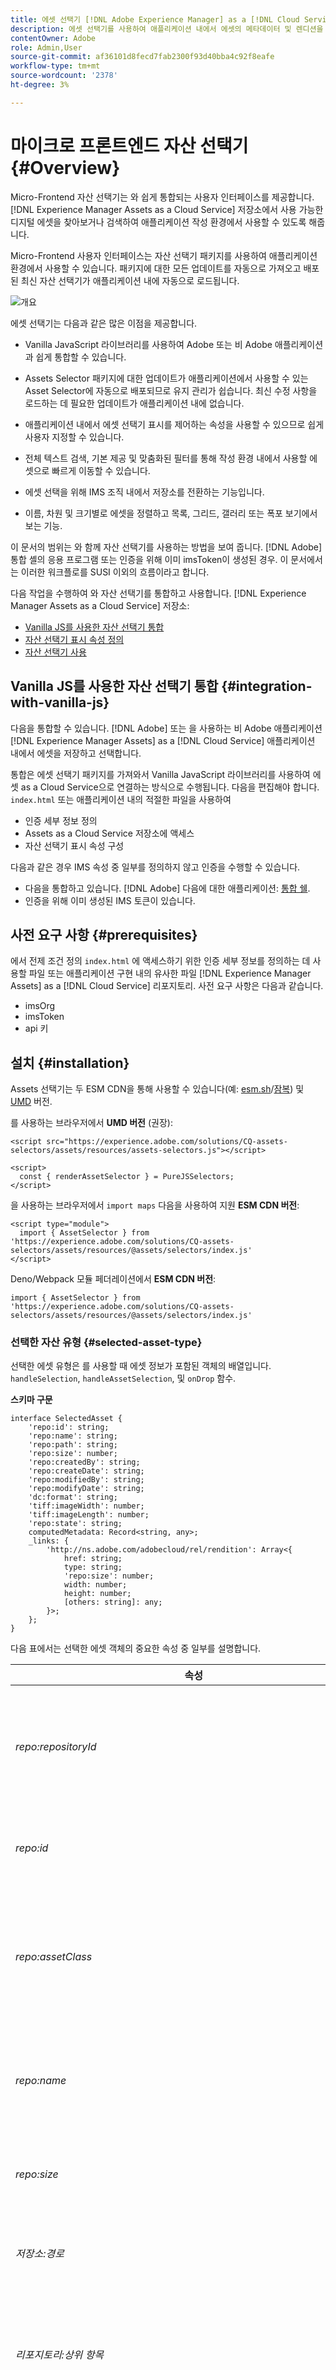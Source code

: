 ```yaml
---
title: 에셋 선택기 [!DNL Adobe Experience Manager] as a [!DNL Cloud Service]
description: 에셋 선택기를 사용하여 애플리케이션 내에서 에셋의 메타데이터 및 렌디션을 검색, 찾기 및 검색합니다.
contentOwner: Adobe
role: Admin,User
source-git-commit: af36101d8fecd7fab2300f93d40bba4c92f8eafe
workflow-type: tm+mt
source-wordcount: '2378'
ht-degree: 3%

---
```



# 마이크로 프론트엔드 자산 선택기 {#Overview}

Micro-Frontend 자산 선택기는 와 쉽게 통합되는 사용자 인터페이스를 제공합니다. [!DNL Experience Manager Assets as a Cloud Service] 저장소에서 사용 가능한 디지털 에셋을 찾아보거나 검색하여 애플리케이션 작성 환경에서 사용할 수 있도록 해줍니다.

Micro-Frontend 사용자 인터페이스는 자산 선택기 패키지를 사용하여 애플리케이션 환경에서 사용할 수 있습니다. 패키지에 대한 모든 업데이트를 자동으로 가져오고 배포된 최신 자산 선택기가 애플리케이션 내에 자동으로 로드됩니다.

![개요](assets/overview.png)

에셋 선택기는 다음과 같은 많은 이점을 제공합니다.

* Vanilla JavaScript 라이브러리를 사용하여 Adobe 또는 비 Adobe 애플리케이션과 쉽게 통합할 수 있습니다.
* Assets Selector 패키지에 대한 업데이트가 애플리케이션에서 사용할 수 있는 Asset Selector에 자동으로 배포되므로 유지 관리가 쉽습니다. 최신 수정 사항을 로드하는 데 필요한 업데이트가 애플리케이션 내에 없습니다.
* 애플리케이션 내에서 에셋 선택기 표시를 제어하는 속성을 사용할 수 있으므로 쉽게 사용자 지정할 수 있습니다.

* 전체 텍스트 검색, 기본 제공 및 맞춤화된 필터를 통해 작성 환경 내에서 사용할 에셋으로 빠르게 이동할 수 있습니다.

* 에셋 선택을 위해 IMS 조직 내에서 저장소를 전환하는 기능입니다.

* 이름, 차원 및 크기별로 에셋을 정렬하고 목록, 그리드, 갤러리 또는 폭포 보기에서 보는 기능.

이 문서의 범위는 와 함께 자산 선택기를 사용하는 방법을 보여 줍니다. [!DNL Adobe] 통합 셸의 응용 프로그램 또는 인증을 위해 이미 imsToken이 생성된 경우. 이 문서에서는 이러한 워크플로를 SUSI 이외의 흐름이라고 합니다.

다음 작업을 수행하여 와 자산 선택기를 통합하고 사용합니다. [!DNL Experience Manager Assets as a Cloud Service] 저장소:

* [Vanilla JS를 사용한 자산 선택기 통합](#integration-with-vanilla-js)
* [자산 선택기 표시 속성 정의](#asset-selector-properties)
* [자산 선택기 사용](#using-asset-selector)

## Vanilla JS를 사용한 자산 선택기 통합 {#integration-with-vanilla-js}

다음을 통합할 수 있습니다. [!DNL Adobe] 또는 을 사용하는 비 Adobe 애플리케이션 [!DNL Experience Manager Assets] as a [!DNL Cloud Service] 애플리케이션 내에서 에셋을 저장하고 선택합니다.

통합은 에셋 선택기 패키지를 가져와서 Vanilla JavaScript 라이브러리를 사용하여 에셋 as a Cloud Service으로 연결하는 방식으로 수행됩니다. 다음을 편집해야 합니다. `index.html` 또는 애플리케이션 내의 적절한 파일을 사용하여
* 인증 세부 정보 정의
* Assets as a Cloud Service 저장소에 액세스
* 자산 선택기 표시 속성 구성

<!--
Asset Selector supports authentication to the [!DNL Experience Manager Assets] as a [!DNL Cloud Service] repository using Identity Management System (IMS) properties such as `imsScope` or `imsClientID`. Authentication using these IMS properties is referred to as SUSI (Sign Up Sign In) flow in this article.

You can perform authentication without defining some of the IMS properties, such as `imsScope` or `imsClientID`, if:

*   You are integrating an [!DNL Adobe] application on [Unified Shell](https://experienceleague.adobe.com/docs/experience-manager-cloud-service/content/overview/aem-cloud-service-on-unified-shell.html?lang=en).
*   You already have an IMS token generated for authentication.

Accessing [!DNL Experience Manager Assets] as a [!DNL Cloud Service] repository without defining `imsScope` or `imsClientID` IMS properties is referred to as a non-SUSI flow in this article.
-->

다음과 같은 경우 IMS 속성 중 일부를 정의하지 않고 인증을 수행할 수 있습니다.

* 다음을 통합하고 있습니다. [!DNL Adobe] 다음에 대한 애플리케이션: [통합 쉘](https://experienceleague.adobe.com/docs/experience-manager-cloud-service/content/overview/aem-cloud-service-on-unified-shell.html?lang=en).
* 인증을 위해 이미 생성된 IMS 토큰이 있습니다.

## 사전 요구 사항 {#prerequisites}

<!--
If your application requires user based authentication, out-of-the-box Asset Selector also supports a flow for authentication to the [!DNL Experience Manager Assets] as a [!DNL Cloud Service] repository using Identity Management System (IMS.)

You can use properties such as `imsScope` or `imsClientID` to retrieve `imsToken` automatically. You can use SUSI (Sign Up Sign In) flow and IMS properties. Also, you can obtain your own imsToken and pass it to Asset Selector by integrating within [!DNL Adobe] application on Unified Shell or if you already have an imsToken obtained via other methods (for example, using technical account). Accessing [!DNL Experience Manager Assets] as a [!DNL Cloud Service] repository without defining IMS properties (For example, `imsScope` and `imsClientID`) is referred to as a non-SUSI flow.
-->

에서 전제 조건 정의 `index.html` 에 액세스하기 위한 인증 세부 정보를 정의하는 데 사용할 파일 또는 애플리케이션 구현 내의 유사한 파일 [!DNL Experience Manager Assets] as a [!DNL Cloud Service] 리포지토리. 사전 요구 사항은 다음과 같습니다.
* imsOrg
* imsToken
* api 키

<!--
The prerequisites vary if you are authenticating using a SUSI flow or a non-SUSI flow.

**Non-SUSI flow**

*   imsOrg
*   imsToken
*   apikey

For more information on these properties, refer to [Asset Selector Properties](#asset-selector-properties).

**SUSI flow**

*   imsClientId
*   imsScope
*   redirectUrl
*   imsOrg
*   apikey

For more information on these properties, refer to [Example for the SUSI flow](#susi-vanilla) and [Asset Selector Properties](#asset-selector-properties).
-->

## 설치 {#installation}

Assets 선택기는 두 ESM CDN을 통해 사용할 수 있습니다(예: [esm.sh](https://esm.sh/)/[잠복](https://www.skypack.dev/)) 및 [UMD](https://github.com/umdjs/umd) 버전.

를 사용하는 브라우저에서 **UMD 버전** (권장):

```
<script src="https://experience.adobe.com/solutions/CQ-assets-selectors/assets/resources/assets-selectors.js"></script>

<script>
  const { renderAssetSelector } = PureJSSelectors;
</script>
```

을 사용하는 브라우저에서 `import maps` 다음을 사용하여 지원 **ESM CDN 버전**:

```
<script type="module">
  import { AssetSelector } from 'https://experience.adobe.com/solutions/CQ-assets-selectors/assets/resources/@assets/selectors/index.js'
</script>
```

Deno/Webpack 모듈 페더레이션에서 **ESM CDN 버전**:

```
import { AssetSelector } from 'https://experience.adobe.com/solutions/CQ-assets-selectors/assets/resources/@assets/selectors/index.js'
```

### 선택한 자산 유형 {#selected-asset-type}

선택한 에셋 유형은 를 사용할 때 에셋 정보가 포함된 객체의 배열입니다. `handleSelection`, `handleAssetSelection`, 및 `onDrop` 함수.

**스키마 구문**

```
interface SelectedAsset {
    'repo:id': string;
    'repo:name': string;
    'repo:path': string;
    'repo:size': number;
    'repo:createdBy': string;
    'repo:createDate': string;
    'repo:modifiedBy': string; 
    'repo:modifyDate': string; 
    'dc:format': string; 
    'tiff:imageWidth': number;
    'tiff:imageLength': number;
    'repo:state': string;
    computedMetadata: Record<string, any>;
    _links: {
        'http://ns.adobe.com/adobecloud/rel/rendition': Array<{
            href: string;
            type: string;
            'repo:size': number;
            width: number;
            height: number;
            [others: string]: any;
        }>;
    };
}
```

다음 표에서는 선택한 에셋 객체의 중요한 속성 중 일부를 설명합니다.

| 속성 | 유형 | 설명 |
|---|---|---|
| *repo:repositoryId* | 문자열 | 에셋이 저장되는 저장소의 고유 식별자입니다. |
| *repo:id* | 문자열 | 에셋의 고유 식별자입니다. |
| *repo:assetClass* | 문자열 | 에셋의 분류(예: 이미지 또는 비디오, 문서)입니다. |
| *repo:name* | 문자열 | 파일 확장명을 포함한 에셋의 이름입니다. |
| *repo:size* | 개수 | 에셋의 크기입니다(바이트). |
| *저장소:경로* | 문자열 | 저장소 내 에셋의 위치입니다. |
| *리포지토리:상위 항목* | `Array<string>` | 저장소의 에셋에 대한 상위 항목의 배열입니다. |
| *repo:state* | 문자열 | 저장소에 있는 에셋의 현재 상태(예: 활성, 삭제됨 등)입니다. |
| *repo:createdBy* | 문자열 | 에셋을 만든 사용자 또는 시스템입니다. |
| *repo:createDate* | 문자열 | 에셋이 생성된 날짜 및 시간입니다. |
| *repo:modifiedBy* | 문자열 | 에셋을 마지막으로 수정한 사용자 또는 시스템입니다. |
| *repo:modifyDate* | 문자열 | 에셋을 마지막으로 수정한 날짜 및 시간입니다. |
| *dc:format* | 문자열 | 파일 유형(예: JPEG, PNG 등)과 같은 에셋의 형식입니다. |
| *tiff:imageWidth* | 개수 | 에셋의 폭입니다. |
| *tiff:imageLength* | 개수 | 에셋의 높이입니다. |
| *computedMetadata* | `Record<string, any>` | 모든 종류의 모든 에셋 메타데이터(저장소, 애플리케이션 또는 임베드된 메타데이터)에 대한 버킷을 나타내는 객체입니다. |
| *링크(_l)* | `Record<string, any>` | 연결된 자산에 대한 하이퍼미디어 링크입니다. 메타데이터 및 렌디션과 같은 리소스에 대한 링크를 포함합니다. |
| *_links.http://ns.adobe.com/adobecloud/rel/rendition* | `Array<Object>` | 에셋 렌디션에 대한 정보가 포함된 객체 배열입니다. |
| *_links.http://ns.adobe.com/adobecloud/rel/rendition[].href* | 문자열 | 렌디션에 대한 URI입니다. |
| *_links.http://ns.adobe.com/adobecloud/rel/rendition[].type* | 문자열 | 렌디션의 MIME 유형입니다. |
| *_links.http://ns.adobe.com/adobecloud/rel/rendition[].&#39;repo:size&#39;* | 개수 | 렌디션의 크기(바이트)입니다. |
| *_links.http://ns.adobe.com/adobecloud/rel/rendition[].width* | 개수 | 렌디션의 폭입니다. |
| *_links.http://ns.adobe.com/adobecloud/rel/rendition[].height* | 개수 | 렌디션의 높이입니다. |

속성의 전체 목록과 자세한 예를 보려면 다음을 방문하십시오. [자산 선택기 코드 예](https://github.com/adobe/aem-assets-selectors-mfe-examples).

<!--
### ImsAuthProps {#ims-auth-props}

The `ImsAuthProps` properties define the authentication information and flow that the Asset Selector uses to obtain an `imsToken`. By setting these properties, you can control how the authentication flow should behave and register listeners for various authentication events.

| Property Name | Description|
|---|---|
| `imsClientId`| A string value representing the IMS client ID used for authentication purposes. This value is provided by Adobe and is specific to your Adobe AEM CS organization.|
| `imsScope`| Describes the scopes used in authentication. The scopes determine the level of access that the application has to your organization resources. Multiple scopes can be separated by commas.|
| `redirectUrl` | Represents the URL where the user is redirected after authentication. This value is typically set to the current URL of the application. If a `redirectUrl` is not supplied, `ImsAuthService` will use the redirectUrl used to register the `imsClientId`|
| `modalMode`| A boolean indicating whether the authentication flow should be displayed in a modal (pop-up) or not. If set to `true`, the authentication flow is displayed in a pop-up. If set to `false`, the authentication flow is displayed in a full page reload. _Note:_ for better UX, you can dynamically control this value if the user has browser pop-up disabled. |
| `onImsServiceInitialized`| A callback function that is called when the Adobe IMS authentication service is initialized. This function takes one parameter, `service`, which is an object representing the Adobe IMS service. See [`ImsAuthService`](#imsauthservice-ims-auth-service) for more details.|
| `onAccessTokenReceived`| A callback function that is called when an `imsToken` is received from the Adobe IMS authentication service. This function takes one parameter, `imsToken`, which is a string representing the access token. |
| `onAccessTokenExpired`| A callback function that is called when an access token has expired. This function is typically used to trigger a new authentication flow to obtain a new access token. |
| `onErrorReceived`| A callback function that is called when an error occurs during authentication. This function takes two parameters: the error type and error message. The error type is a string representing the type of error and the error message is a string representing the error message. |

### ImsAuthService {#ims-auth-service}

`ImsAuthService` class handles the authentication flow for the Asset Selector. It is responsible for obtaining an `imsToken` from the Adobe IMS authentication service. The `imsToken` is used to authenticate the user and authorize access to the Adobe Experience Manager (AEM) CS Assets repository. ImsAuthService uses the `ImsAuthProps` properties to control the authentication flow and register listeners for various authentication events. You can use the convenient [`registerAssetsSelectorsAuthService`](#purejsselectorsregisterassetsselectorsauthservice) function to register the _ImsAuthService_ instance with the Asset Selector. The following functions are available on the `ImsAuthService` class. However, if you're using the _registerAssetsSelectorsAuthService_ function, you do not need to call these functions directly.

| Function Name | Description |
|---|---|
| `isSignedInUser` | Determines whether the user is currently signed in to the service and returns a boolean value accordingly.|
| `getImsToken`    | Retrieves the authentication `imsToken` for the currently signed-in user, which can be used to authenticate requests to other services such as generating asset _rendition.|
| `signIn`| Initiates the sign-in process for the user. This function uses the `ImsAuthProps` to show authentication in either a pop-up or a full page reload |
| `signOut`| Signs the user out of the service, invalidating their authentication token and requiring them to sign in again to access protected resources. Invoking this function will reload the current page.|
| `refreshToken`| Refreshes the authentication token for the currently signed-in user, preventing it from expiring and ensuring uninterrupted access to protected resources. Returns a new authentication token that can be used for subsequent requests. |
-->

### 비SUSI 흐름의 예 {#non-susi-vanilla}

이 예에서는 를 실행할 때 SUSI가 아닌 플로우에 자산 선택기를 사용하는 방법을 보여 줍니다. [!DNL Adobe] 통합 셸의 응용 프로그램 또는 `imsToken` 인증을 위해 생성되었습니다.

를 사용하여 코드에 에셋 선택기 패키지 포함 `script` 태그로 표시 _라인 6~15_ 아래 예제 참조. 스크립트가 로드되면 `PureJSSelectors` 전역 변수를 사용할 수 있습니다. 자산 선택기 정의 [속성](#asset-selector-properties) 에 보여진 것처럼 _라인 16~23_. 다음 `imsOrg` 및 `imsToken` 비 SUSI 흐름에서 인증을 위해서는 속성이 모두 필요합니다. 다음 `handleSelection` 속성은 선택한 자산을 처리하는 데 사용됩니다. 자산 선택기를 렌더링하려면 `renderAssetSelector` 에서 언급된 함수 _라인 17_. 에셋 선택기가 `<div>` 에 표시된 컨테이너 요소 _라인 21 및 22_.

다음 단계에 따라 의 SUSI가 아닌 플로우에 자산 선택기를 사용할 수 있습니다. [!DNL Adobe] 응용 프로그램.

```html {line-numbers="true"}
<!DOCTYPE html>
<html>
<head>
    <title>Asset Selector</title>
    <script src="https://experience.adobe.com/solutions/CQ-assets-selectors/assets/resources/assets-selectors.js"></script>
    <script>
        // get the container element in which we want to render the AssetSelector component
        const container = document.getElementById('asset-selector-container');
        // imsOrg and imsToken are required for authentication in non-SUSI flow
        const assetSelectorProps = {
            imsOrg: 'example-ims@AdobeOrg',
            imsToken: "example-imsToken",
            apiKey: "example-apiKey-associated-with-imsOrg",
            handleSelection: (assets: SelectedAssetType[]) => {},
        };
        // Call the `renderAssetSelector` available in PureJSSelectors globals to render AssetSelector
        PureJSSelectors.renderAssetSelector(container, assetSelectorProps);
    </script>
</head>

<body>
    <div id="asset-selector-container" style="height: calc(100vh - 80px); width: calc(100vw - 60px); margin: -20px;">
    </div>
</body>

</html>
```

자세한 예를 보려면 다음을 방문하십시오 [자산 선택기 코드 예](https://github.com/adobe/aem-assets-selectors-mfe-examples).

<!--
### Example for the SUSI flow {#susi-vanilla}

Use this example `index.html` file for authentication if you are integrating your application using SUSI flow.

Access the Asset Selector package using the `Script` Tag, as shown in *line 9* to *line 11* of the example `index.html` file.

*Line 14* to *line 38* of the example describes the IMS flow properties, such as `imsClientId`, `imsScope`, and `redirectURL`. The function requires that you define at least one of the `imsClientId` and `imsScope` properties. If you do not define a value for `redirectURL`, the registered redirect URL for the client ID is used.

As you do not have an `imsToken` generated, use the `registerAssetsSelectorsAuthService` and `renderAssetSelectorWithAuthFlow` functions, as shown in line 40 to line 50 of the example `index.html` file. Use the `registerAssetsSelectorsAuthService` function before `renderAssetSelectorWithAuthFlow` to register the `imsToken` with the Asset Selector. [!DNL Adobe] recommends to call `registerAssetsSelectorsAuthService` when you instantiate the component.

Define the authentication and other Assets as a Cloud Service access-related properties in the `const props` section, as shown in *line 54* to *line 60* of the example `index.html` file.

The `PureJSSelectors` global variable, mentioned in *line 65*, is used to render the Asset Selector in the web browser.

Asset Selector is rendered on the `<div>` container element, as mentioned in *line 74* to *line 81*. The example uses a dialog to display the Asset Selector.

```html {line-numbers="true"}
<!DOCTYPE html>
<html>

<head>
    <meta http-equiv="X-UA-Compatible" content="IE=edge">
    <meta charset="utf-8">
    <title>Asset Selectors</title>
    <link rel="stylesheet" href="index.css">
    <script id="asset-selector"
        src="https://experience.adobe.com/solutions/CQ-assets-selectors/assets/resources/asset-selectors.js"></script>
    <script>

        const imsProps = {
            imsClientId: "<obtained from IMS team>",
            imsScope: "openid, <other scopes>",
            redirectUrl: window.location.href,
            modalMode: true, // false to open in a full page reload flow
            onImsServiceInitialized: (service) => {
                // invoked when the ims service is initialized and is ready
                console.log("onImsServiceInitialized", service);
            },
            onAccessTokenReceived: (token) => {
                console.log("onAccessTokenReceived", token);
            },
            onAccessTokenExpired: () => {
                console.log("onAccessTokenError");
                // re-trigger sign-in flow
            },
            onErrorReceived: (type, msg) => {
                console.log("onErrorReceived", type, msg);
            },
        }

        function load() {
            const registeredTokenService = PureJSSelectors.registerAssetsSelectorsAuthService(imsProps);
            imsInstance = registeredTokenService;
        };

        // initialize the IMS flow before attempting to render the asset selector
        load();
        

        //function that will render the asset selector
            const otherProps = {
            // any other props supported by asset selector
            }
            const assetSelectorProps = {
                "imsOrg": "imsorg",
                ...otherProps
            }
             // container element on which you want to render the AssetSelector/DestinationSelector component
            const container = document.getElementById('asset-selector');

            /// Use the PureJSSelectors in globals to render the AssetSelector/DestinationSelector component
            PureJSSelectors.renderAssetSelectorWithAuthFlow(container, assetSelectorProps, () => {
                const assetSelectorDialog = document.getElementById('asset-selector-dialog');
                assetSelectorDialog.showModal();
            });
        }
    </script>

</head>
<body class="asset-selectors">
    <div>
        <button onclick="renderAssetSelectorWithAuthFlowFlow()">Asset Selector - Select Assets with Ims Flow</button>
    </div>
        <dialog id="asset-selector-dialog">
            <div id="asset-selector" style="height: calc(100vh - 80px); width: calc(100vw - 60px); margin: -20px;">
            </div>
        </dialog>
    </div>
</body>

</html>

```
-->

## 자산 선택기 속성 사용 {#asset-selector-properties}

에셋 선택기 속성을 사용하여 에셋 선택기가 렌더링되는 방식을 사용자 지정할 수 있습니다. 다음 표에는 자산 선택기를 사용자 정의하고 사용하는 데 사용할 수 있는 속성이 나열되어 있습니다.

| 속성 | 유형 | 필수 | 기본값 | 설명 |
|---|---|---|---|---|
| *레일* | 부울 | 아니요 | false | 표시된 경우 `true`, 자산 선택기가 왼쪽 레일 보기에서 렌더링됩니다. 표시된 경우 `false`, 자산 선택기가 모달 보기에서 렌더링됩니다. |
| *imsOrg* | 문자열 | 예 |  | 프로비저닝 중에 할당된 IMS(Identity Management 시스템) ID Adobe [!DNL Adobe Experience Manager] as a [!DNL Cloud Service] 을 참조하십시오. 다음 `imsOrg` 액세스하려는 조직이 Adobe IMS에 속해 있는지 여부를 인증하려면 키가 필요합니다. |
| *imsToken* | 문자열 | 아니요 |  | 인증에 사용되는 IMS 전달자 토큰. `imsToken` 비SUSI 흐름을 사용하는 경우 필수입니다. |
| *apiKey* | 문자열 | 아니요 |  | AEM Discovery 서비스 액세스에 사용되는 API 키. `apiKey` 비SUSI 흐름을 사용하는 경우 필수입니다. |
| *루트 경로* | 문자열 | 아니요 | /content/dam/ | 에셋 선택기에 에셋이 표시되는 폴더 경로입니다. `rootPath` 캡슐화 형태로 사용할 수도 있습니다. 예를 들어 다음 경로가 지정된 경우 `/content/dam/marketing/subfolder/`, 에셋 선택기를 사용하면 상위 폴더를 통과할 수 없지만 하위 폴더만 표시됩니다. |
| *경로* | 문자열 | 아니요 |  | 자산 선택기가 렌더링될 때 자산의 특정 디렉토리로 이동하는 데 사용되는 경로입니다. |
| *filterSchema* | 배열 | 아니요 |  | 필터 속성을 구성하는 데 사용되는 모델입니다. 이 기능은 자산 선택기에서 특정 필터 옵션을 제한하려는 경우 유용합니다. |
| *filterFormProps* | 오브젝트 | 아니요 |  | 검색을 구체화하는 데 사용해야 하는 필터 속성을 지정합니다. 예: MIME 유형 JPG, PNG, GIF. |
| *selectedAssets* | 배열 `<Object>` | 아니요 |  | 자산 선택기가 렌더링될 때 선택한 자산을 지정합니다. 자산의 ID 속성을 포함하는 오브젝트 배열이 필요합니다. 예를 들어, `[{id: 'urn:234}, {id: 'urn:555'}]` 자산은 현재 디렉토리에서 사용할 수 있어야 합니다. 다른 디렉터리를 사용해야 하는 경우 다음 값을 제공합니다. `path` 속성도 마찬가지입니다. |
| *acvConfig* | 오브젝트 | 아니요 |  | 기본값을 재정의하기 위한 사용자 지정 구성이 포함된 개체를 포함하는 자산 컬렉션 보기 속성입니다. |
| *i18nSymbols* | `Object<{ id?: string, defaultMessage?: string, description?: string}>` | 아니요 |  | OOTB 번역이 애플리케이션의 요구 사항에 충분하지 않은 경우 인터페이스를 노출하여 사용자 지정 지역화된 값을 `i18nSymbols` 속성. 이 인터페이스를 통해 값을 전달하면 제공된 기본 번역이 무시되고 대신 자체 번역이 사용됩니다.  재정의를 수행하려면 유효한 을 전달해야 합니다 [메시지 설명자](https://formatjs.io/docs/react-intl/api/#message-descriptor) 의 키에 대한 오브젝트 `i18nSymbols` 재정의할 수 있습니다. |
| *국제* | 오브젝트 | 아니요 |  | 자산 선택기는 기본 OOTB 번역을 제공합니다. 를 통해 유효한 로케일 문자열을 제공하여 번역 언어를 선택할 수 있습니다. `intl.locale` 속성. 예: `intl={{ locale: "es-es" }}` </br></br> 지원되는 로케일 문자열은 [ISO 639 - 코드](https://www.iso.org/iso-639-language-codes.html) 언어 이름 표시 표준. </br></br> 지원되는 로케일 목록: 영어 - &#39;en-us&#39;(기본값) 스페인어 - &#39;es-es&#39; 독일어 - &#39;de-de&#39; 프랑스어 - &#39;fr-fr&#39; 이탈리아어 - &#39;it-it&#39; 일본어 - &#39;ja-jp&#39; 한국어 - &#39;ko-kr&#39; 포르투갈어 - &#39;pt-br&#39; 중국어(번체) - &#39;zh-cn&#39; 중국어(대만) - &#39;zh-tw&#39; |
| *repositoryId* | 문자열 | 아니요 | &#39;&#39; | 에셋 선택기가 콘텐츠를 로드하는 저장소입니다. |
| *additionalAemSolutions* | `Array<string>` | 아니요 | [ ] | 추가 AEM 저장소 목록을 추가할 수 있습니다. 이 속성에 정보가 제공되지 않으면 미디어 라이브러리 또는 AEM Assets 저장소만 고려됩니다. |
| *트리 탐색 숨기기* | 부울 | 아니요 |  | 자산 트리 탐색 사이드바를 표시할지 또는 숨길지 여부를 지정합니다. 모달 보기에서만 사용되므로 레일 보기에서는 이 속성의 효과가 없습니다. |
| *onDrop* | 함수 | 아니요 |  | 속성을 사용하면 에셋의 삭제 기능을 사용할 수 있습니다. |
| *dropOptions* | `{allowList?: Object}` | 아니요 |  | &#39;허용 목록&#39;를 사용하여 드롭 옵션을 구성합니다. |
| *색상 구성표* | 문자열 | 아니요 |  | 테마 구성 (`light` 또는 `dark`)을 참조하십시오. |
| *handleSelection* | 함수 | 아니요 |  | 에셋을 선택하고 `Select` 모달의 단추를 클릭합니다. 이 함수는 모달 보기에서만 호출됩니다. 레일 보기의 경우 `handleAssetSelection` 또는 `onDrop` 함수. 예: <pre>handleSelection=(assets: Asset[])=> {..}</pre> 다음을 참조하십시오 [선택한 자산 유형](#selected-asset-type) 을 참조하십시오. |
| *handleAssetSelection* | 함수 | 아니요 |  | 에셋이 선택 또는 선택 취소될 때 항목 배열과 함께 호출됩니다. 이 기능은 사용자가 자산을 선택할 때 자산을 수신 대기하려는 경우에 유용합니다. 예: <pre>handleSelection=(assets: Asset[])=> {..}</pre> 다음을 참조하십시오 [선택한 자산 유형](#selected-asset-type) 을 참조하십시오. |
| *onClose* | 함수 | 아니요 |  | 다음과 같은 경우에 호출됩니다. `Close` 모달 보기의 단추를 누릅니다. 이 호출은에서 만 합니다. `modal` 보기 및 무시 `rail` 보기. |
| *onFilterSubmit* | 함수 | 아니요 |  | 사용자가 다른 필터 조건을 변경할 때 필터 항목과 함께 호출됩니다. |
| *selectionType* | 문자열 | 아니요 | 단일 | 구성 대상 `single` 또는 `multiple` 한 번에 에셋 선택. |

## 자산 선택기 속성 사용 예 {#usage-examples}

에셋 선택기를 정의할 수 있습니다 [속성](#asset-selector-properties) 다음에서 `index.html` 애플리케이션 내에서 에셋 선택기 표시를 사용자 지정하는 파일입니다.

### 예제 1: 레일 보기의 자산 선택기

![레일-뷰-예](assets/rail-view-example-vanilla.png)

AssetSelector 값이 `rail` 이(가) (으)로 설정됨 `false` 또는 는 속성에 언급되지 않으며, 자산 선택기는 기본적으로 모달 보기에 표시됩니다.

<!--
### Example 2: Use selectedAssets property in addition to the path property

Use the `path` property to define the folder name that displays automatically when the Asset Selector is rendered. In addition, use the `selectedAssets` property to define the IDs for the assets that you need to select within the folder. Moreover, when you want to display assets that are pre-defined within the folder, you can use selectedAssets property.

   ![selected-assets-example](assets/selected-assets-example-vanilla.png)
-->

### 예제 2: 메타데이터 팝오버

정보 아이콘을 사용하여 보려는 에셋의 메타데이터를 정의하려면 다양한 속성을 사용하십시오. 정보 팝오버는 제목, 차원, 수정 날짜, 위치 및 에셋 설명을 포함하여 에셋 또는 폴더에 대한 정보 컬렉션을 제공합니다. 아래 예에서는 다양한 속성을 사용하여 에셋의 메타데이터를 표시합니다. 예를 들면 다음과 같습니다. `repo:path` 속성은 자산의 위치를 지정합니다. <!--`repo` represents the repository from where the asset is showing, whereas, `path` represents the route from where the asset or folder is rendered.-->

![metadata-popover-예제](assets/metadata-popover.png)


### 예제 3: 레일 보기의 사용자 지정 필터 속성

패싯된 검색 외에도 에셋 선택기를 사용하여 다양한 속성을 사용자 정의하여 검색 범위를 구체화할 수 있습니다 [!DNL Adobe Experience Manager] as a [!DNL Cloud Service] 응용 프로그램. 애플리케이션에 사용자 지정된 검색 필터를 추가하려면 다음 코드를 추가해야 합니다. 아래 예에서는 `Type Filter` 이미지, 문서 또는 비디오 중에서 자산 유형 또는 검색을 위해 추가한 필터 유형을 필터링하는 검색.

![사용자 정의 필터-예제-바닐라](assets/custom-filter-example-vanilla.png)

<!--

## Customization after integrating Asset Selector 

### Custom metadata

Assets display panel shows the out of the box metadata that can be displayed in the info of the asset. In addition to this, [!DNL Adobe Experience Manager] as a [!DNL Cloud Service] application allows configuration of the asset selector by adding custom metadata that is shown in info panel of the asset.
-->

<!-- Property details to be added here. Referred the ticket https://jira.corp.adobe.com/browse/ASSETS-19023-->

<!--
## Asset Selector Object Schema {#object-schema}

Schema describes the object properties associated with an asset selected using Asset Selector. It uses the combination of data types and their values to validate the object describing the selected Asset using an Asset Selector.

**Schema Syntax**
````
interface SelectedAsset {
    'repo:id': string;
    'repo:name': string;
    'repo:path': string;
    'repo:size': number;
    'repo:createdBy': string;
    'repo:createDate': string;
    'repo:modifiedBy': string; 
    'repo:modifyDate': string; 
    'dc:format': string; 
    'tiff:imageWidth': number;
    'tiff:imageLength': number;
    'repo:state': string;
    computedMetadata: Record<string, any>;
    _links: {
        'http://ns.adobe.com/adobecloud/rel/rendition': Array<{
            href: string;
            type: string;
            'repo:size': number;
            width: number;
            height: number;
            [others: string]: any;
        }>;
    };
}
````

**Query Parameters**

| Parameter | Type | Description |
|---|---|---|
| repo:id | string | ID of an Asset |
| repo:name | string | The name of an Asset |
| repo:path | string | The path of an Asset |
| repo:size | number | Size of an Asset (in bytes) |
| repo:createdBy | string | ID of a user who created an Asset |
| repo: createdDate | string | The timestamp when an asset was created |
| repo:modifiedBy | string | ID of a user who modified the asset recently |
| repo:modifyDate | string | The timestamp when the asset was last modified |
| dc:format | string | MIME type of an Asset |
| tiff:imageWidth | number | The width of an image type of Asset |
| tiff:imageLength | number | The height of an image type of Asset |
| repo:state | string | The `Approved`, `Rejected`, or `Expired`state of an Asset |
| computedMetadata | string | It is an object that represents a bucket for all the Asset's metadata of all kinds (repository, application or embedded metadata) |
| _links | string | It represents the collection of links used in the Asset Selector. The links are represented in the form of an array. The parameters of an array include: `href`, `type`, `repo:size`, `width`, `height`, etc.  |

For the detailed example of Object Schema, click 
-->

## 개체 스키마를 사용하여 에셋 선택 처리 {#handling-selection}

다음 `handleSelection` 속성은 에셋 선택기에서 에셋의 단일 또는 다중 선택을 처리하는 데 사용됩니다. 아래 예제는 사용 구문을 설명합니다. `handleSelection`.

![handle-selection](assets/handling-selection.png)

## 자산 선택기 사용 {#using-asset-selector}

자산 선택기가 설정되고 와 함께 자산 선택기를 사용하도록 인증되었습니다. [!DNL Adobe Experience Manager] as a [!DNL Cloud Service] 응용 프로그램에서 에셋을 선택하거나 다른 다양한 작업을 수행하여 저장소 내에서 에셋을 검색할 수 있습니다.

![asset-selector 사용](assets/using-asset-selector.png)

* **A**: [패널 숨기기/표시](#hide-show-panel)
* **B**: [저장소 전환기](#repository-switcher)
* **C**: [에셋](#repository)
* **D**: [필터](#filters)
* **E**: [검색 창](#search-bar)
* **F**: [정렬](#sorting)
* **G**: [오름차순 또는 내림차순으로 정렬](#sorting)
* **H**: [보기](#types-of-view)

### 패널 숨기기/표시 {#hide-show-panel}

왼쪽 탐색에서 폴더를 숨기려면 **[!UICONTROL 폴더 숨기기]** 아이콘. 변경 내용을 취소하려면 **[!UICONTROL 폴더 숨기기]** 아이콘을 다시 클릭합니다.

### 저장소 전환기 {#repository-switcher}

에셋 선택기 를 사용하면 에셋 선택을 위한 저장소를 전환할 수도 있습니다. 왼쪽 패널의 사용 가능한 드롭다운에서 원하는 저장소를 선택할 수 있습니다. 드롭다운 목록에서 사용할 수 있는 저장소 옵션은 `repositoryId` 에 정의된 속성 `index.html` 파일. 로그인한 사용자가 액세스하는 선택한 IMS 조직의 환경을 기반으로 합니다. 소비자는 선호를 전달할 수 있습니다. `repositoryID` 이 경우 자산 선택기는 저장소 전환기 렌더링을 중단하고 지정된 저장소에서만 자산을 렌더링합니다.
<!--
It is based on the `imsOrg` that is provided in the application. If you want to see the list of repositories, then `repositoryId` is required to view those specific repositories in your application.
-->

### 에셋 저장소

작업을 수행하는 데 사용할 수 있는 에셋 폴더의 컬렉션입니다.

### 기본 제공 필터 {#filters}

또한 Asset Selector는 검색 결과를 구체화할 수 있는 기본 필터 옵션을 제공합니다. 다음 필터를 사용할 수 있습니다.

* `File type`: 폴더, 파일, 이미지, 문서 또는 비디오를 포함합니다
* `MIME type`: JPG, GIF, PPTX, PNG, MP4, DOCX, TIFF, PDF, XLSX 포함
* `Image Size`: 이미지의 최소/최대 너비, 최소/최대 높이를 포함합니다

![레일-뷰-예](assets/filters-asset-selector.png)

### 사용자 정의 검색

전체 텍스트 검색 외에도 에셋 선택기를 사용하여 사용자 지정된 검색을 사용하여 파일 내에서 에셋을 검색할 수 있습니다. 모달 보기와 레일 보기 모드 모두에서 사용자 지정 검색 필터를 사용할 수 있습니다.

![사용자 정의 검색](assets/custom-search.png)

기본 검색 필터를 만들어 자주 검색하는 필드를 저장하고 나중에 사용할 수도 있습니다. 에셋에 대한 사용자 지정 검색을 만들려면 다음을 사용할 수 있습니다. `filterSchema` 속성.

### 검색 창 {#search-bar}

에셋 선택기를 사용하면 선택한 저장소 내에서 에셋의 전체 텍스트 검색을 수행할 수 있습니다. 예를 들어, 키워드를 입력하는 경우 `wave` 검색 창에서 `wave` 메타데이터 속성에 언급된 키워드가 표시됩니다.

### 정렬 {#sorting}

에셋의 이름, 차원 또는 크기별로 에셋을 에셋 선택기에서 정렬할 수 있습니다. 에셋을 오름차순 또는 내림차순으로 정렬할 수도 있습니다.

### 보기 유형 {#types-of-view}

에셋 선택기를 사용하여 에셋을 다음 네 가지 보기로 볼 수 있습니다.

* **![목록 보기](assets/do-not-localize/list-view.png) [!UICONTROL 목록 보기]**: 목록 보기에는 스크롤할 수 있는 파일과 폴더가 한 열에 표시됩니다.
* **![격자 보기](assets/do-not-localize/grid-view.png) [!UICONTROL 격자 보기]**: 그리드 보기에는 스크롤할 수 있는 파일과 폴더가 행 및 열 그리드에 표시됩니다.
* **![갤러리 보기](assets/do-not-localize/gallery-view.png) [!UICONTROL 갤러리 보기]**: 갤러리 보기에서 가운데 잠금 가로 목록에 파일이나 폴더가 표시됩니다.
* **![waterfall 보기](assets/do-not-localize/waterfall-view.png) [!UICONTROL Waterfall 보기]**: waterfall 보기에 파일 또는 폴더가 Bridge 형태로 표시됩니다.

<!--
### Modes to view Asset Selector

Asset Selector supports two types of out of the box views:

**  Modal view or Inline view:** The modal view or inline view is the default view of Asset Selector that represents Assets folders in the front area. The modal view allows users to view assets in a full screen to ease the selection of multiple assets for import. Use `<AssetSelector rail={false}>` to enable modal view.

    ![modal-view](assets/modal-view.png)

**  Rail view:** The rail view represents Assets folders in a left panel. The drag and drop of assets can be performed in this view. Use `<AssetSelector rail={true}>` to enable rail view.

    ![rail-view](assets/rail-view.png)
-->
<!--

### Application Integration

Asset Selector is flexible and can be integrated within your existing [!DNL Adobe Experience Manager] as a [!DNL Cloud Service] application. It is accessible and localized to add, search, and select assets in your application. With Asset Selector you can:
*   **Configure** You can configure the files/folders that you want to show at the upfront. The assets that are chosen to view can be of any supported formats, for example, JPEG. It allows you to control the display of various text or symbols as per your choice.
*   **Perfect fit** Asset selector easily fits in your existing [!DNL Adobe Experience Manager] as a [!DNL Cloud Service] application and choose the way you want to view. The mode of view can be inline, rail, or modal view.
*   **Accessible** With Asset Selector, you can reach the desired asset in an easy manner.
*   **Localize** Assets can be availed for the various locales available as per Adobe's localization standards.
-->
<!--

### Support for multiple instances

The micro front-end design supports the display of multiple instances of Asset Selector on a single screen.

![multiple-instance](assets/multiple-instance.png)
-->

<!--

### Controlled selection with multi-select

You can make default multi-selection of assets by specifying the assets to the component using `selectedAssets` property. You should specify an array of asset IDs. For example, `[{id: 'urn:234}, {id: 'urn:555'}].`
-->
<!--

### Action buttons

When you customize your application with Asset Selector based on ReactJS, you are provided with the following action buttons to perform various actions:
*   **Open in media library** Allows you to open the asset in media library.
*   **Upload** Allows you to upload an asset directly.
*   **Download** Downloads the asset in [!DNL Adobe Experience Manager] as a [!DNL Cloud Service].
-->
<!--

### Status of an asset

Asset Selector allows you to know the status of your uploaded assets. The status can be `Approved`, `Rejected`, or `Expired` of the asset. 
-->
<!--

### Localization

The integration of Asset Selector with [!DNL Adobe Experience Manager] as a [!DNL Cloud Service] allows localized content appear in your application.
-->